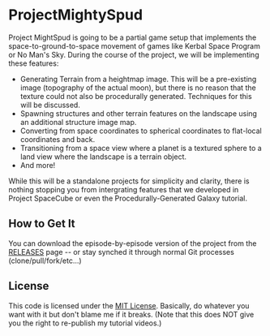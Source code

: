 # ProjectMightySpud

Project MightSpud is going to be a partial game setup that implements the space-to-ground-to-space movement of games like Kerbal Space Program or No Man's Sky.  During the course of the project, we will be implementing these features:

* Generating Terrain from a heightmap image. This will be a pre-existing image (topography of the actual moon), but there is no reason that the texture could not also be procedurally generated. Techniques for this will be discussed.
* Spawning structures and other terrain features on the landscape using an additional structure image map.
* Converting from space coordinates to spherical coordinates to flat-local coordinates and back.
* Transitioning from a space view where a planet is a textured sphere to a land view where the landscape is a terrain object.
* And more!

While this will be a standalone projects for simplicity and clarity, there is nothing stopping you from intergrating features that we developed in Project SpaceCube or even the Procedurally-Generated Galaxy tutorial.


## How to Get It

You can download the episode-by-episode version of the project from the [RELEASES](https://github.com/quill18/ProjectMightySpud/releases) page -- or stay synched it through normal Git processes (clone/pull/fork/etc...)

## License

This code is licensed under the [MIT License](../blob/master/LICENSE). Basically, do whatever you want with it but don't blame me if it breaks. (Note that this does NOT give you the right to re-publish my tutorial videos.)

